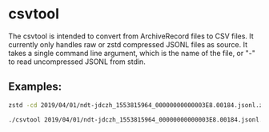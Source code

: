 # csvtool

The csvtool is intended to convert from ArchiveRecord files to CSV files.
It currently only handles raw or zstd compressed JSONL files as source.
It takes a single command line argument, which is the name of the file, or "-" to read uncompressed JSONL from stdin.

## Examples:

```bash
zstd -cd 2019/04/01/ndt-jdczh_1553815964_00000000000003E8.00184.jsonl.zst | ./csvtool - > connection.csv
```

```bash
./csvtool 2019/04/01/ndt-jdczh_1553815964_00000000000003E8.00184.jsonl.zst > connection.csv
```
